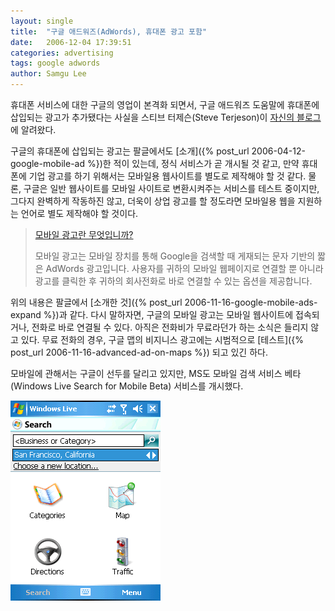 ```yaml
---
layout: single
title:  "구글 애드워즈(AdWords), 휴대폰 광고 포함"
date:   2006-12-04 17:39:51
categories: advertising
tags: google adwords
author: Samgu Lee
---
```

휴대폰 서비스에 대한 구글의 영업이 본격화 되면서, 구글 애드워즈 도움말에 휴대폰에 삽입되는 광고가 추가됐다는 사실을 스티브 터제슨(Steve Terjeson)이 [자신의 블로그](http://ironvine.com/blog/index.php/archives/google-launches-mobile-adwords/)에 알려왔다.

구글의 휴대폰에 삽입되는 광고는 팔글에서도 [소개]({% post_url 2006-04-12-google-mobile-ad %})한 적이 있는데, 정식 서비스가 곧 개시될 것 같고, 만약 휴대폰에 기업 광고를 하기 위해서는 모바일용 웹사이트를 별도로 제작해야 할 것 같다. 물론, 구글은 일반 웹사이트를 모바일 사이트로 변환시켜주는 서비스를 테스트 중이지만, 그다지 완벽하게 작동하진 않고, 더욱이 상업 광고를 할 정도라면 모바일용 웹을 지원하는 언어로 별도 제작해야 할 것이다.

> [모바일 광고란 무엇입니까?](https://adwords.google.com/support/bin/answer.py?answer=29492&amp;hlrm=en_US)
>
> 모바일 광고는 모바일 장치를 통해 Google을 검색할 때 게재되는 문자 기반의 짧은 AdWords 광고입니다. 사용자를 귀하의 모바일 웹페이지로 연결할 뿐 아니라 광고를 클릭한 후 귀하의 회사전화로 바로 연결할 수 있는 옵션을 제공합니다.

위의 내용은 팔글에서 [소개한 것]({% post_url 2006-11-16-google-mobile-ads-expand %})과 같다. 다시 말하자면, 구글의 모바일 광고는 모바일 웹사이트에 접속되거나, 전화로 바로 연결될 수 있다. 아직은 전화비가 무료라던가 하는 소식은 들리지 않고 있다. 무료 전화의 경우, 구글 맵의 비지니스 광고에는 시범적으로 [테스트]({% post_url 2006-11-16-advanced-ad-on-maps %}) 되고 있긴 하다.

모바일에 관해서는 구글이 선두를 달리고 있지만, MS도 모바일 검색 서비스 베타(Windows Live Search for Mobile Beta) 서비스를 개시했다.

![윈도우 라이브 서치 포 모바일](/assets/ms-mobile-ad.png)
